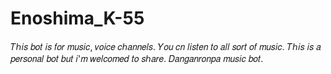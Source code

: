 # Enoshima_K-55
𝑇ℎ𝑖𝑠 𝑏𝑜𝑡 𝑖𝑠 𝑓𝑜𝑟 𝑚𝑢𝑠𝑖𝑐, 𝑣𝑜𝑖𝑐𝑒 𝑐ℎ𝑎𝑛𝑛𝑒𝑙𝑠. 𝑌𝑜𝑢 𝑐𝑛 𝑙𝑖𝑠𝑡𝑒𝑛 𝑡𝑜 𝑎𝑙𝑙 𝑠𝑜𝑟𝑡 𝑜𝑓 𝑚𝑢𝑠𝑖𝑐. 𝑇ℎ𝑖𝑠 𝑖𝑠 𝑎 𝑝𝑒𝑟𝑠𝑜𝑛𝑎𝑙 𝑏𝑜𝑡 𝑏𝑢𝑡 𝑖'𝑚 𝑤𝑒𝑙𝑐𝑜𝑚𝑒𝑑 𝑡𝑜 𝑠ℎ𝑎𝑟𝑒. 𝐷𝑎𝑛𝑔𝑎𝑛𝑟𝑜𝑛𝑝𝑎 𝑚𝑢𝑠𝑖𝑐 𝑏𝑜𝑡.
